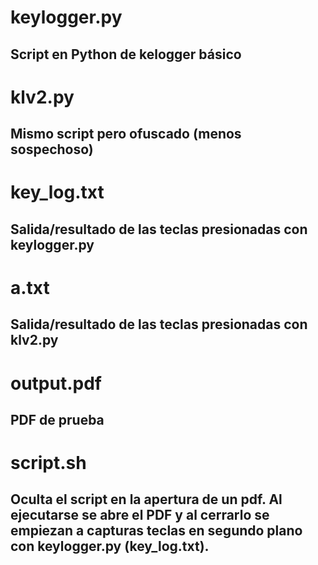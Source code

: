 # keylogger.py
## Script en Python de kelogger básico

# klv2.py
## Mismo script pero ofuscado (menos sospechoso)

# key_log.txt
## Salida/resultado de las teclas presionadas con keylogger.py

# a.txt
## Salida/resultado de las teclas presionadas con klv2.py

# output.pdf
## PDF de prueba

# script.sh
## Oculta el script en la apertura de un pdf. Al ejecutarse se abre el PDF y al cerrarlo se empiezan a capturas teclas en segundo plano con  keylogger.py (key_log.txt).


